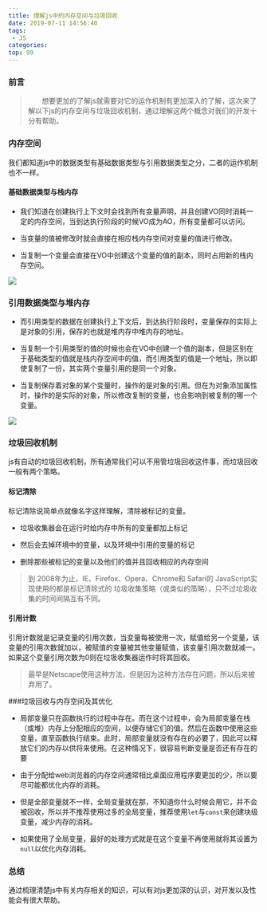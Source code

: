```yaml
---
title: 理解js中的内存空间与垃圾回收
date: 2019-07-11 14:56:40
tags:
 - JS
categories:
top: 99
---
```

### 前言
> &nbsp;&nbsp;&nbsp;&nbsp;&nbsp;&nbsp;&nbsp;想要更加的了解js就需要对它的运作机制有更加深入的了解，这次来了解以下js的内存空间与垃圾回收机制，通过理解这两个概念对我们的开发十分有帮助。
<!-- more -->
### 内存空间
我们都知道js中的数据类型有基础数据类型与引用数据类型之分，二者的运作机制也不一样。

#### 基础数据类型与栈内存
+ 我们知道在创建执行上下文时会找到所有变量声明，并且创建VO同时消耗一定的内存空间，当到达执行阶段的时候VO成为AO，所有变量都可以访问。

+ 当变量的值被修改时就会直接在相应栈内存空间对变量的值进行修改。

+ 当复制一个变量会直接在VO中创建这个变量的值的副本，同时占用新的栈内存空间。

<img src="http://m.qpic.cn/psb?/V131x4904WMIoW/z*R*IeVf8ofKH3UImPKBD2VQgzyGlwQ5Sz8lcpBZPgc!/b/dLsAAAAAAAAA&bo=NgEUAgAAAAADBwM!&rf=viewer_4">

### 引用数据类型与堆内存
+ 而引用类型的数据在创建执行上下文后，到达执行阶段时，变量保存的实际上是对象的引用，保存的也就是堆内存中堆内存的地址。

+ 当复制一个引用类型的值的时候也会在VO中创建一个值的副本，但是区别在于基础类型的值就是栈内存空间中的值，而引用类型的值是一个地址，所以即使复制了一份，其实两个变量引用的是同一个对象。

+ 当复制保存着对象的某个变量时，操作的是对象的引用。但在为对象添加属性时，操作的是实际的对象，所以修改复制的变量，也会影响到被复制的哪一个变量。

<img src="http://m.qpic.cn/psb?/V131x4904WMIoW/WeIMtcs*I.Iyfd6yw*nID7ZWqUtzAUsGG2vMMsDBERo!/b/dFMBAAAAAAAA&bo=OQPVAQAAAAADF9w!&rf=viewer_4">

### 垃圾回收机制
js有自动的垃圾回收机制，所有通常我们可以不用管垃圾回收这件事，而垃圾回收一般有两个策略。

#### 标记清除
标记清除说简单点就像名字这样理解，清除被标记的变量。

+ 垃圾收集器会在运行时给内存中所有的变量都加上标记

+ 然后会去掉环境中的变量，以及环境中引用的变量的标记

+ 删除那些被标记的变量以及他们的值并且回收相应的内存空间

>到 2008年为止，IE、Firefox、Opera、Chrome和 Safari的 JavaScript实现使用的都是标记清除式的 垃圾收集策略（或类似的策略），只不过垃圾收集的时间间隔互有不同。

#### 引用计数
引用计数就是记录变量的引用次数，当变量每被使用一次，赋值给另一个变量，该变量的引用次数就加以，被赋值的变量被其他变量赋值，该变量引用次数就减一。如果这个变量引用次数为0则在垃圾收集器运作时将其回收。

>最早是Netscape使用这种方法，但是因为这种方法存在问题，所以后来被弃用了。

###垃圾回收与内存空间及其优化
+ 局部变量只在函数执行的过程中存在。而在这个过程中，会为局部变量在栈（或堆）内存上分配相应的空间，以便存储它们的值。然后在函数中使用这些变量，直至函数执行结束。此时，局部变量就没有存在的必要了，因此可以释放它们的内存以供将来使用。在这种情况下，很容易判断变量是否还有存在的要

+ 由于分配给web浏览器的内存空间通常相比桌面应用程序要更加的少，所以要尽可能都优化内存的消耗。

+ 但是全部变量就不一样，全局变量就在那，不知道你什么时候会用它，并不会被回收，所以并不推荐使用过多的全局变量，推荐使用``let``与``const``来创建块级变量，减少内存的消耗。

+ 如果使用了全局变量，最好的处理方式就是在这个变量不再使用就将其设置为``null``以优化内存消耗。

### 总结
通过梳理清楚js中有关内存相关的知识，可以有对js更加深的认识，对开发以及性能会有很大帮助。